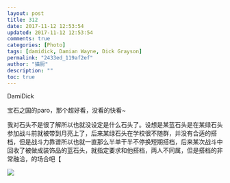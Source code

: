 ```yaml
---
layout: post
title: 312
date: 2017-11-12 12:53:54
updated: 2017-11-12 12:53:54
comments: true
categories: [Photo]
tags: [damidick, Damian Wayne, Dick Grayson]
permalink: "2433ed_119af2ef"
author: "猫厨"
description: ""
toc: true
---
```


<p>DamiDick</p> 
<p>宝石之国的paro，那个超好看，没看的快看~</p> 
<p>我对石头不是很了解所以也就没设定是什么石头了。设想是某蓝石头是在某绿石头参加战斗前就被带到月亮上了，后来某绿石头在学校很不随群，并没有合适的搭档，但是战斗力靠谱所以也就一直那么半单干半不停换短期搭档，后来某次战斗中回收了被做成装饰品的蓝石头，就指定要求和他搭档，两人不同属，但是搭档的非常融洽，的场合吧【</p>

![](/img/img_cVZNdzJtQk9JV2M3KzJ5c0xWSllKcWN6bEZKenJYWEZ0WkhKZjhHRGpoZWR0dzZ4QUR4bEV3PT0.jpg)